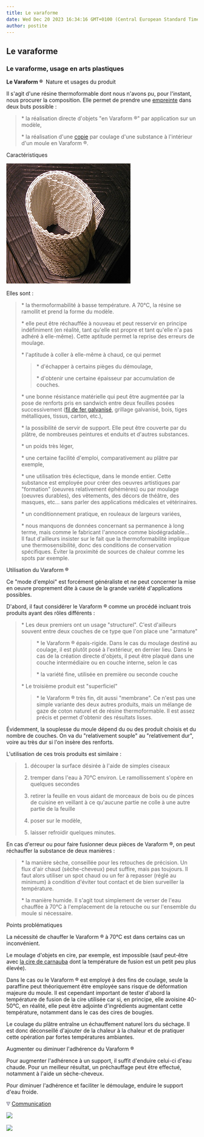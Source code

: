 ```yaml
---
title: Le varaforme
date: Wed Dec 20 2023 16:34:16 GMT+0100 (Central European Standard Time)
author: postite
---
```


## Le varaforme
### Le varaforme, usage en arts plastiques
 **Le Varaform ®**  Nature et usages du produit

Il s'agit d'une résine thermoformable dont nous n'avons pu, pour l'instant, nous procurer la composition. Elle permet de prendre une [empreinte](moulage.html#empreinte) dans deux buts possible :

> \* la réalisation directe d'objets "en Varaform ®" par application sur un modèle,
> 
> \* la réalisation d'une [copie](moulage.html#copie) par coulage d'une substance à l'intérieur d'un moule en Varaform ®.

Caractéristiques

![](images/varaforme.jpg)

Elles sont :

> \* la thermoformabilité à basse température. A 70°C, la résine se ramollit et prend la forme du modèle.
> 
> \* elle peut être réchauffée à nouveau et peut resservir en principe indéfiniment (en réalité, tant qu'elle est propre et tant qu'elle n'a pas adhéré à elle-même). Cette aptitude permet la reprise des erreurs de moulage.
> 
> \* l'aptitude à coller à elle-même à chaud, ce qui permet
> 
> > \* d'échapper à certains pièges du démoulage,
> > 
> > \* d'obtenir une certaine épaisseur par accumulation de couches.
> 
> \* une bonne résistance matérielle qui peut être augmentée par la pose de renforts pris en sandwich entre deux feuilles posées successivement ([fil de fer galvanisé](galvaniser.html#galvamodelage), grillage galvanisé, bois, tiges métalliques, tissus, carton, etc.),
> 
> \* la possibilité de servir de support. Elle peut être couverte par du plâtre, de nombreuses peintures et enduits et d'autres substances.
> 
> \* un poids très léger,
> 
> \* une certaine facilité d'emploi, comparativement au plâtre par exemple,
> 
> \* une utilisation très éclectique, dans le monde entier. Cette substance est employée pour créer des oeuvres artistiques par "formation" (oeuvres relativement éphémères) ou par moulage (oeuvres durables), des vêtements, des décors de théâtre, des masques, etc... sans parler des applications médicales et vétérinaires.
> 
> \* un conditionnement pratique, en rouleaux de largeurs variées,
> 
> \* nous manquons de données concernant sa permanence à long terme, mais comme le fabricant l'annonce comme biodégradable...  
> Il faut d'ailleurs insister sur le fait que la thermoformabilité implique une thermosensibilité, donc des conditions de conservation spécifiques. Éviter la proximité de sources de chaleur comme les spots par exemple.

Utilisation du Varaform ®

Ce "mode d'emploi" est forcément généraliste et ne peut concerner la mise en oeuvre proprement dite à cause de la grande variété d'applications possibles.

D'abord, il faut considérer le Varaform ® comme un procédé incluant trois produits ayant des rôles différents :

> \* Les deux premiers ont un usage "structurel". C'est d'ailleurs souvent entre deux couches de ce type que l'on place une "armature"
> 
> > \* le Varaform ® épais-rigide. Dans le cas du moulage destiné au coulage, il est plutôt posé à l'extérieur, en dernier lieu. Dans le cas de la création directe d'objets, il peut être plaqué dans une couche intermédiaire ou en couche interne, selon le cas
> > 
> > \* la variété fine, utilisée en première ou seconde couche
> 
> \* Le troisième produit est "superficiel"
> 
> > \* le Varaform ® très fin, dit aussi "membrane". Ce n'est pas une simple variante des deux autres produits, mais un mélange de gaze de coton naturel et de résine thermoformable. Il est assez précis et permet d'obtenir des résultats lisses.

Évidemment, la souplesse du moule dépend du ou des produit choisis et du nombre de couches. On va du "relativement souple" au "relativement dur", voire au très dur si l'on insère des renforts.

L'utilisation de ces trois produits est similaire :  

> 1. découper la surface désirée à l'aide de simples ciseaux
> 
> 2. tremper dans l'eau à 70°C environ. Le ramollissement s'opère en quelques secondes
> 
> 3. retirer la feuille en vous aidant de morceaux de bois ou de pinces de cuisine en veillant à ce qu'aucune partie ne colle à une autre partie de la feuille
> 
> 4. poser sur le modèle,
> 
> 5. laisser refroidir quelques minutes.

En cas d'erreur ou pour faire fusionner deux pièces de Varaform ®, on peut réchauffer la substance de deux manières :

> \* la manière sèche, conseillée pour les retouches de précision. Un flux d'air chaud (sèche-cheveux) peut suffire, mais pas toujours. Il faut alors utiliser un spot chaud ou un fer à repasser (réglé au minimum) à condition d'éviter tout contact et de bien surveiller la température.
> 
> \* la manière humide. Il s'agit tout simplement de verser de l'eau chauffée à 70°C à l'emplacement de la retouche ou sur l'ensemble du moule si nécessaire.

Points problématiques

La nécessité de chauffer le Varaform ® à 70°C est dans certains cas un inconvénient.

Le moulage d'objets en cire, par exemple, est impossible (sauf peut-être avec [la cire de carnauba](cires.html#laciredecarnauba) dont la température de fusion est un petit peu plus élevée).

Dans le cas ou le Varaform ® est employé à des fins de coulage, seule la paraffine peut théoriquement être employée sans risque de déformation majeure du moule. Il est cependant important de tester d'abord la température de fusion de la cire utilisée car si, en principe, elle avoisine 40-50°C, en réalité, elle peut être adjointe d'ingrédients augmentant cette température, notamment dans le cas des cires de bougies.

Le coulage du plâtre entraîne un échauffement naturel lors du séchage. Il est donc déconseillé d'ajouter de la chaleur à la chaleur et de pratiquer cette opération par fortes températures ambiantes.

Augmenter ou diminuer l'adhérence du Varaform ®

Pour augmenter l'adhérence à un support, il suffit d'enduire celui-ci d'eau chaude. Pour un meilleur résultat, un préchauffage peut être effectué, notamment à l'aide un sèche-cheveux.

Pour diminuer l'adhérence et faciliter le démoulage, enduire le support d'eau froide.



![](images/flechebas.gif) [Communication](http://www.artrealite.com/annonceurs.htm) 

[![](https://cbonvin.fr/sites/regie.artrealite.com/visuels/campagne1.png)](index-2.html#20131014)

![](https://cbonvin.fr/sites/regie.artrealite.com/visuels/campagne2.png)